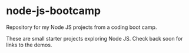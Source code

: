# node-js-bootcamp
Repository for my Node JS projects from a coding boot camp.

These are small starter projects exploring Node JS.
Check back soon for links to the demos.
